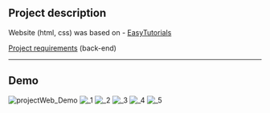 ## Project description
Website (html, css) was based on - [EasyTutorials](https://www.youtube.com/watch?v=NljIHlZRTTE&list=PLXIJuT5PMNcXUily9Kcr3R-DQnVnLKw2B&index=1&ab_channel=EasyTutorials)

[Project requirements](https://drive.google.com/file/d/1Syrrc0RWEks20858wuBVoIOwYGv0_CAw/view?usp=sharing) (back-end)

---

## Demo
![projectWeb_Demo](https://user-images.githubusercontent.com/87764579/146643424-4b5b41b2-f37b-4ea4-bb52-05cc3dffd10a.png)
![_1](https://user-images.githubusercontent.com/87764579/180803586-f8e7d80f-841a-47a1-bc79-c63aa89f435d.png)
![_2](https://user-images.githubusercontent.com/87764579/180803570-50531567-6ec9-4ff8-a737-97c72fd2dfb0.png)
![_3](https://user-images.githubusercontent.com/87764579/180803575-372e57a7-29fa-4b3c-beb3-22c8cb064b4c.png)
![_4](https://user-images.githubusercontent.com/87764579/180803579-bb6ae577-4bbd-4351-9ca4-6541e09dcb38.png)
![_5](https://user-images.githubusercontent.com/87764579/180803584-12fbabea-8f54-4d8c-a059-9d70bf694d21.png)
